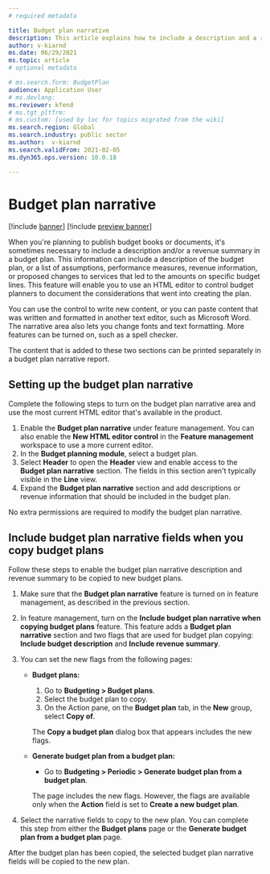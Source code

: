 ```yaml
---
# required metadata

title: Budget plan narrative
description: This article explains how to include a description and a revenue summary in a budget plan. 
author: v-kiarnd
ms.date: 06/29/2021
ms.topic: article
# optional metadata

# ms.search.form: BudgetPlan
audience: Application User
# ms.devlang: 
ms.reviewer: kfend
# ms.tgt_pltfrm: 
# ms.custom: [used by loc for topics migrated from the wiki]
ms.search.region: Global
ms.search.industry: public sector
ms.author:  v-kiarnd
ms.search.validFrom: 2021-02-05
ms.dyn365.ops.version: 10.0.18

---
```


# Budget plan narrative

[!include [banner](../includes/banner.md)]
[!include [preview banner](../includes/preview-banner.md)]


When you're planning to publish budget books or documents, it's sometimes necessary to include a description and/or a revenue summary in a budget plan. This information can include a description of the budget plan, or a list of assumptions, performance measures, revenue information, or proposed changes to services that led to the amounts on specific budget lines. This feature will enable you to use an HTML editor to control budget planners to document the considerations that went into creating the plan.

You can use the control to write new content, or you can paste content that was written and formatted in another text editor, such as Microsoft Word. The narrative area also lets you change fonts and text formatting. More features can be turned on, such as a spell checker.
 
The content that is added to these two sections can be printed separately in a budget plan narrative report.
 
## Setting up the budget plan narrative

Complete the following steps to turn on the budget plan narrative area and use the most current HTML editor that's available in the product.
1.	Enable the **Budget plan narrative** under feature management. You can also enable the **New HTML editor control** in the **Feature management** workspace to use a more current editor.
2.	In the **Budget planning module**, select a budget plan. 
3.	Select **Header** to open the **Header** view and enable access to the **Budget plan narrative** section. The fields in this section aren't typically visible in the **Line** view.
4.	Expand the **Budget plan narrative** section and add descriptions or revenue information that should be included in the budget plan.

No extra permissions are required to modify the budget plan narrative.

## Include budget plan narrative fields when you copy budget plans

Follow these steps to enable the budget plan narrative description and revenue summary to be copied to new budget plans.

1. Make sure that the **Budget plan narrative** feature is turned on in feature management, as described in the previous section.
2. In feature management, turn on the **Include budget plan narrative when copying budget plans** feature. This feature adds a **Budget plan narrative** section and two flags that are used for budget plan copying: **Include budget description** and **Include revenue summary**.
3. You can set the new flags from the following pages:

    - **Budget plans:**

        1. Go to **Budgeting \> Budget plans**.
        2. Select the budget plan to copy.
        3. On the Action pane, on the **Budget plan** tab, in the **New** group, select **Copy of**.

        The **Copy a budget plan** dialog box that appears includes the new flags.

    - **Generate budget plan from a budget plan:**

        - Go to **Budgeting \> Periodic \> Generate budget plan from a budget plan**.

        The page includes the new flags. However, the flags are available only when the **Action** field is set to **Create a new budget plan**.

4. Select the narrative fields to copy to the new plan. You can complete this step from either the **Budget plans** page or the **Generate budget plan from a budget plan** page.

After the budget plan has been copied, the selected budget plan narrative fields will be copied to the new plan.
